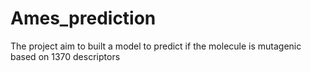 # Ames_prediction
The project aim to built a model to predict if the molecule is mutagenic based on 1370 descriptors
